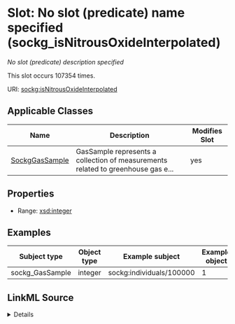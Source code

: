 

# Slot: No slot (predicate) name specified (sockg_isNitrousOxideInterpolated)


_No slot (predicate) description specified_






This slot occurs 107354 times.


URI: [sockg:isNitrousOxideInterpolated](https://idir.uta.edu/sockg-ontology/docs/isNitrousOxideInterpolated)



<!-- no inheritance hierarchy -->





## Applicable Classes

| Name | Description | Modifies Slot |
| --- | --- | --- |
| [SockgGasSample](../classes/SockgGasSample.md) | GasSample represents a collection of measurements related to greenhouse gas e... |  yes  |







## Properties

* Range: [xsd:integer](http://www.w3.org/2001/XMLSchema#integer)






## Examples

| Subject type | Object type | Example subject | Example object | Occurrences |
| --- | --- | --- | --- | --- |
| sockg_GasSample | integer | sockg:individuals/100000 | 1 | 107354 |




## LinkML Source

<details>

```yaml
name: sockg_isNitrousOxideInterpolated
annotations:
  count:
    tag: count
    value: 107354
description: No slot (predicate) description specified
title: No slot (predicate) name specified
examples:
- object:
    example_object: '1'
    example_object_type: integer
    example_predicate: sockg:isNitrousOxideInterpolated
    example_subject: sockg:individuals/100000
    example_subject_type: sockg_GasSample
from_schema: soc-kg
rank: 1000
domain: sockg_GasSample
slot_uri: sockg:isNitrousOxideInterpolated
alias: sockg_isNitrousOxideInterpolated
domain_of:
- sockg_GasSample
range: integer

```
</details>